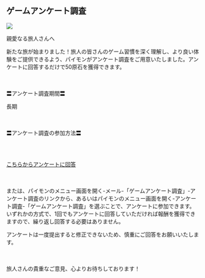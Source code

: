 ## ゲームアンケート調査
<img src="https://sdk.hoyoverse.com/upload/announcement/2022/08/17/241cb43ca96b260bdb7c199d58490764_3396939100800730997.png">
<p style="white-space: pre-wrap;">親愛なる旅人さんへ</p><p style="white-space: pre-wrap;">新たな旅が始まりました！旅人の皆さんのゲーム習慣を深く理解し、より良い体験をご提供できるよう、パイモンがアンケート調査をご用意いたしました。アンケートに回答するだけで50原石を獲得できます。</p><p style="white-space: pre-wrap; min-height: 1.5em;"></p><p style="white-space: pre-wrap;">〓アンケート調査期間〓</p><p style="white-space: pre-wrap;">長期</p><p style="white-space: pre-wrap; min-height: 1.5em;"></p><p style="white-space: pre-wrap;">〓アンケート調査の参加方法〓</p><p style="white-space: pre-wrap;">

[こちらからアンケートに回答](https://webstatic.hoyoverse.com/common/event/survey-user-v2/index.html?auth_appid=survey_CNn_iU35tR-seXZlJUP2c9jil7WNuIr9U0rl87YRTGSoYiW&game_biz=hk4e_global&surveyId=33724&format=1&sign_type=2&authkey_ver=1)
</p><p style="white-space: pre-wrap; min-height: 1.5em;"></p><p style="white-space: pre-wrap;">または、パイモンのメニュー画面を開く-メール-「ゲームアンケート調査」-アンケート調査のリンクから、あるいはパイモンのメニュー画面を開く-アンケート調査-「ゲームアンケート調査」を選ぶことで、アンケートに参加できます。いずれかの方式で、1回でもアンケートに回答していただければ報酬を獲得できますので、繰り返し回答する必要はありません。</p><p style="white-space: pre-wrap;">アンケートは一度提出すると修正できないため、慎重にご回答をお願いいたします。</p><p style="white-space: pre-wrap; min-height: 1.5em;"></p><p style="white-space: pre-wrap;">旅人さんの貴重なご意見、心よりお待ちしております！</p><p style="white-space: pre-wrap; min-height: 1.5em;"></p>
